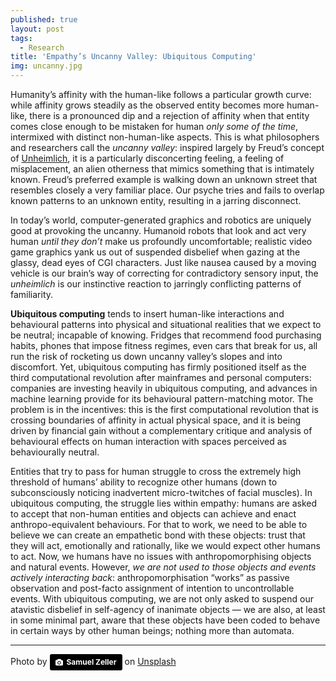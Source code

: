 ```yaml
---
published: true
layout: post
tags:
  - Research
title: 'Empathy’s Uncanny Valley: Ubiquitous Computing'
img: uncanny.jpg
---
```


Humanity’s affinity with the human-like follows a particular growth curve: while affinity grows steadily as the observed entity becomes more human-like, there is a pronounced dip and a rejection of affinity when that entity comes close enough to be mistaken for human _only some of the time_, intermixed with distinct non-human-like aspects. This is what philosophers and researchers call the _uncanny valley_: inspired largely by Freud’s concept of [Unheimlich](http://web.mit.edu/allanmc/www/freud1.pdf), it is a particularly disconcerting feeling, a feeling of misplacement, an alien otherness that mimics something that is intimately known. Freud’s preferred example is walking down an unknown street that resembles closely a very familiar place. Our psyche tries and fails to overlap known patterns to an unknown entity, resulting in a jarring disconnect.

In today’s world, computer-generated graphics and robotics are uniquely good at provoking the uncanny. Humanoid robots that look and act very human _until they don’t_ make us profoundly uncomfortable; realistic video game graphics yank us out of suspended disbelief when gazing at the glassy, dead eyes of CGI characters. Just like nausea caused by a moving vehicle is our brain’s way of correcting for contradictory sensory input, the _unheimlich_ is our instinctive reaction to jarringly conflicting patterns of familiarity.

**Ubiquitous computing** tends to insert human-like interactions and behavioural patterns into physical and situational realities that we expect to be neutral; incapable of knowing. Fridges that recommend food purchasing habits, phones that impose fitness regimes, even cars that break for us, all run the risk of rocketing us down uncanny valley’s slopes and into discomfort. Yet, ubiquitous computing has firmly positioned itself as the third computational revolution after mainframes and personal computers: companies are investing heavily in ubiquitous computing, and advances in machine learning provide for its behavioural pattern-matching motor. The problem is in the incentives: this is the first computational revolution that is crossing boundaries of affinity in actual physical space, and it is being driven by financial gain without a complementary critique and analysis of behavioural effects on human interaction with spaces perceived as behaviourally neutral.

Entities that try to pass for human struggle to cross the extremely high threshold of humans’ ability to recognize other humans (down to subconsciously noticing inadvertent micro-twitches of facial muscles). In ubiquitous computing, the struggle lies within empathy: humans are asked to accept that non-human entities and objects can achieve and enact anthropo-equivalent behaviours. For that to work, we need to be able to believe we can create an empathetic bond with these objects: trust that they will act, emotionally and rationally, like we would expect other humans to act. Now, we humans have no issues with anthropomorphising objects and natural events. However, _we are not used to those objects and events actively interacting back_: anthropomorphisation “works” as passive observation and post-facto assignment of intention to uncontrollable events. With ubiquitous computing, we are not only asked to suspend our atavistic disbelief in self-agency of inanimate objects — we are also, at least in some minimal part, aware that these objects have been coded to behave in certain ways by other human beings; nothing more than automata.


---


Photo by <a style="background-color:black;color:white;text-decoration:none;padding:4px 6px;font-family:-apple-system, BlinkMacSystemFont, &quot;San Francisco&quot;, &quot;Helvetica Neue&quot;, Helvetica, Ubuntu, Roboto, Noto, &quot;Segoe UI&quot;, Arial, sans-serif;font-size:12px;font-weight:bold;line-height:1.2;display:inline-block;border-radius:3px;" href="https://unsplash.com/@samuelzeller?utm_medium=referral&amp;utm_campaign=photographer-credit&amp;utm_content=creditBadge" target="_blank" rel="noopener noreferrer" title="Download free do whatever you want high-resolution photos from Samuel Zeller"><span style="display:inline-block;padding:2px 3px;"><svg xmlns="http://www.w3.org/2000/svg" style="height:12px;width:auto;position:relative;vertical-align:middle;top:-1px;fill:white;" viewBox="0 0 32 32"><title>unsplash-logo</title><path d="M20.8 18.1c0 2.7-2.2 4.8-4.8 4.8s-4.8-2.1-4.8-4.8c0-2.7 2.2-4.8 4.8-4.8 2.7.1 4.8 2.2 4.8 4.8zm11.2-7.4v14.9c0 2.3-1.9 4.3-4.3 4.3h-23.4c-2.4 0-4.3-1.9-4.3-4.3v-15c0-2.3 1.9-4.3 4.3-4.3h3.7l.8-2.3c.4-1.1 1.7-2 2.9-2h8.6c1.2 0 2.5.9 2.9 2l.8 2.4h3.7c2.4 0 4.3 1.9 4.3 4.3zm-8.6 7.5c0-4.1-3.3-7.5-7.5-7.5-4.1 0-7.5 3.4-7.5 7.5s3.3 7.5 7.5 7.5c4.2-.1 7.5-3.4 7.5-7.5z"></path></svg></span><span style="display:inline-block;padding:2px 3px;">Samuel Zeller</span></a> on [Unsplash](https://unsplash.com/photos/4_B0HH9qQJs)
